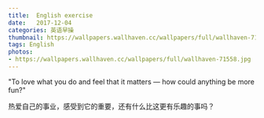 ```yaml
---
title:  English exercise
date:   2017-12-04
categories: 英语早操
thumbnail: https://wallpapers.wallhaven.cc/wallpapers/full/wallhaven-71558.jpg
tags: English
photos:
- https://wallpapers.wallhaven.cc/wallpapers/full/wallhaven-71558.jpg
---
```


"To love what you do and feel that it matters — how could anything be more fun?"
<p>热爱自己的事业，感受到它的重要，还有什么比这更有乐趣的事吗？</p>
